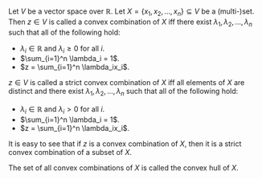 Let $V$ be a vector space over $\mathbb{R}$.
Let $X = \{x_1, x_2, \ldots, x_n\} \subseteq V$ be a (multi-)set.
Then $z \in V$ is called a convex combination of $X$ iff
there exist $\lambda_1, \lambda_2, \ldots, \lambda_n$
such that all of the following hold:

* $\lambda_i \in \mathbb{R}$ and $\lambda_i \ge 0$ for all $i$.
* $\sum_{i=1}^n \lambda_i = 1$.
* $z = \sum_{i=1}^n \lambda_ix_i$.

$z \in V$ is called a strict convex combination of $X$ iff
all elements of $X$ are distinct and
there exist $\lambda_1, \lambda_2, \ldots, \lambda_n$
such that all of the following hold:

* $\lambda_i \in \mathbb{R}$ and $\lambda_i > 0$ for all $i$.
* $\sum_{i=1}^n \lambda_i = 1$.
* $z = \sum_{i=1}^n \lambda_ix_i$.

It is easy to see that if $z$ is a convex combination of $X$,
then it is a strict convex combination of a subset of $X$.

The set of all convex combinations of $X$ is called the convex hull of $X$.
